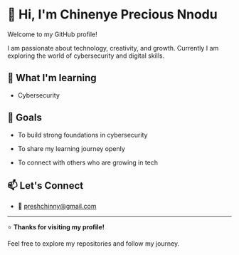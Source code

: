 # 👋 Hi, I'm Chinenye Precious Nnodu



Welcome to my GitHub profile!  

I am passionate about technology, creativity, and growth.  Currently I am exploring the world of cybersecurity and digital skills.



## 🌱 What I'm learning

- Cybersecurity





## 🎯 Goals

- To build strong foundations in cybersecurity

- To share my learning journey openly

- To connect with others who are growing in tech






## 📫 Let's Connect
 

- 📧 preshchinny@gmail.com  



---



⭐ **Thanks for visiting my profile!**  

Feel free to explore my repositories and follow my journey.

